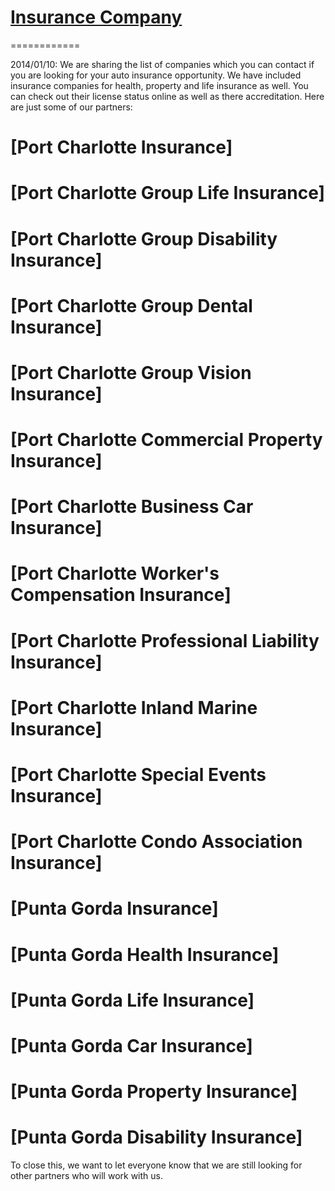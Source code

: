 # [Insurance Company](http://cheapautoinsurance.net)
============

2014/01/10: We are sharing the list of companies which you can contact if you are looking for your auto insurance opportunity. We have included insurance companies for health, property and life insurance as well. You can check out their license status online as well as there accreditation. Here are just some of our partners:

# [Port Charlotte Insurance]
# [Port Charlotte Group Life Insurance]
# [Port Charlotte Group Disability Insurance]
# [Port Charlotte Group Dental Insurance]
# [Port Charlotte Group Vision Insurance]
# [Port Charlotte Commercial Property Insurance]
# [Port Charlotte Business Car Insurance]
# [Port Charlotte Worker's Compensation Insurance]
# [Port Charlotte Professional Liability Insurance]
# [Port Charlotte Inland Marine Insurance]
# [Port Charlotte Special Events Insurance]
# [Port Charlotte Condo Association Insurance]

# [Punta Gorda Insurance]
# [Punta Gorda Health Insurance]
# [Punta Gorda Life Insurance]
# [Punta Gorda Car Insurance]
# [Punta Gorda Property Insurance]
# [Punta Gorda Disability Insurance]

To close this, we want to let everyone know that we are still looking for other partners who will work with us.
